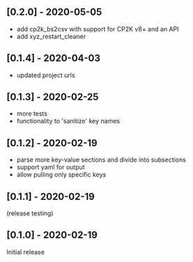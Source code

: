 ## [0.2.0] - 2020-05-05

* add cp2k_bs2csv with support for CP2K v8+ and an API
* add xyz_restart_cleaner

## [0.1.4] - 2020-04-03

* updated project urls

## [0.1.3] - 2020-02-25

* more tests
* functionality to 'sanitize' key names

## [0.1.2] - 2020-02-19

* parse more key-value sections and divide into subsections
* support yaml for output
* allow pulling only specific keys

## [0.1.1] - 2020-02-19

(release testing)

## [0.1.0] - 2020-02-19

Initial release

